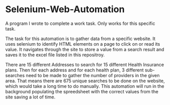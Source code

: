 # Selenium-Web-Automation
A program I wrote to complete a work task. Only works for this specific task.

The task for this automation is to gather data from a specific website. It uses selenium to identify HTML elements on a page to click on or read its value. It navigates through
the site to store a value from a search result and saves it to the excel file listed in this repositroy. 


There are 15 different Addresses to search for 15 different Health Insurance plans. Then for each address and for each health plan, 3 different sub-searches need to be made to gather the number of providers in the given area. That means there are 675 unique searches to be done on the website, which would take a long time to do manually. This automation will run in the background populating the spreedsheet with the correct values from the site saving a lot of time.
